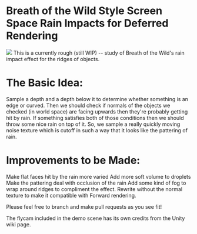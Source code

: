 # Breath of the Wild Style Screen Space Rain Impacts for Deferred Rendering
![](http://i.imgur.com/OUWhM19.gif)
This is a currently rough (still WIP) -- study of Breath of the Wild's rain impact effect for the ridges of objects. 

# The Basic Idea:
Sample a depth and a depth below it to determine whether something is an edge or curved. Then we should check if normals of the objects we checked (in world space) are facing upwards then they're probably getting hit by rain. If something satisfies both of those conditions then we should throw some nice rain on top of it. So, we sample a really quickly moving noise texture which is cutoff in such a way that it looks like the pattering of rain. 

# Improvements to be Made:
Make flat faces hit by the rain more varied 
Add more soft volume to droplets
Make the pattering deal with occlusion of the rain
Add some kind of fog to wrap around ridges to compliment the effect.
Rewrite without the normal texture to make it compatible with Forward rendering.

Please feel free to branch and make pull requests as you see fit! 

The flycam included in the demo scene has its own credits from the Unity wiki page.
